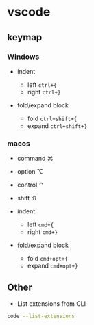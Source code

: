 # vscode
## keymap
### Windows
* indent
	* left `ctrl+{`
	* right `ctrl+}`

* fold/expand block
	* fold `ctrl+shift+{`
	* expand `ctrl+shift+}`

### macos

* command ⌘
* option ⌥
* control ⌃
* shift ⇧

* indent
	* left `cmd+{`
	* right `cmd+}`

* fold/expand block
	* fold `cmd+opt+{`
	* expand `cmd+opt+}`

## Other

- List extensions from CLI

```bash
code --list-extensions
```
